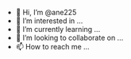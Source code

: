 - 👋 Hi, I’m @ane225
- 👀 I’m interested in ...
- 🌱 I’m currently learning ...
- 💞️ I’m looking to collaborate on ...
- 📫 How to reach me ...

<!---
ane225/ane225 is a ✨ special ✨ repository because its `README.md` (this file) appears on your GitHub profile.
You can click the Preview link to take a look at your changes.
>How can I help you
